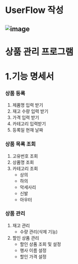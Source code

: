 # UserFlow 작성
![image](https://github.com/user-attachments/assets/26170b60-f470-47c6-b8e5-aa1cf432d262)
-----------------------------------------------------------------------------------------------
# 상품 관리 프로그램
# 1.기능 명세서
### 상품 등록
1. 제품명 입력 받기
2. 재고 수량 입력 받기
3.  가격 입력 받기
4. 카테고리 입력받기
5. 등록일
    현재 날짜 

### 상품 목록 조회
1. 고유번호 조회
2. 상품명 조회
3. 카테고리 조회
   - 상의
   - 하의
   - 악세사리
   - 신발
   - 아우터

### 상품 관리
1. 재고 관리
   - 수량 관리(삭제 기능)
2. 할인 상품 관리
   - 할인 상품 조회 및 설정
   - 행사 이름 설정
   - 할인 가격 설정
   
